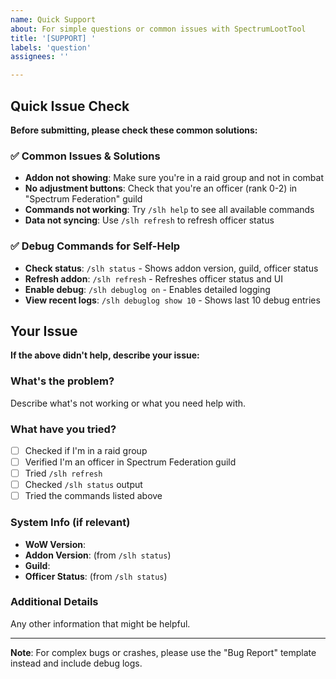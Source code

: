 ```yaml
---
name: Quick Support
about: For simple questions or common issues with SpectrumLootTool
title: '[SUPPORT] '
labels: 'question'
assignees: ''

---
```


## Quick Issue Check
**Before submitting, please check these common solutions:**

### ✅ Common Issues & Solutions
- **Addon not showing**: Make sure you're in a raid group and not in combat
- **No adjustment buttons**: Check that you're an officer (rank 0-2) in "Spectrum Federation" guild
- **Commands not working**: Try `/slh help` to see all available commands
- **Data not syncing**: Use `/slh refresh` to refresh officer status

### ✅ Debug Commands for Self-Help
- **Check status**: `/slh status` - Shows addon version, guild, officer status
- **Refresh addon**: `/slh refresh` - Refreshes officer status and UI
- **Enable debug**: `/slh debuglog on` - Enables detailed logging
- **View recent logs**: `/slh debuglog show 10` - Shows last 10 debug entries

## Your Issue
**If the above didn't help, describe your issue:**

### What's the problem?
Describe what's not working or what you need help with.

### What have you tried?
- [ ] Checked if I'm in a raid group
- [ ] Verified I'm an officer in Spectrum Federation guild
- [ ] Tried `/slh refresh`
- [ ] Checked `/slh status` output
- [ ] Tried the commands listed above

### System Info (if relevant)
- **WoW Version**: 
- **Addon Version**: (from `/slh status`)
- **Guild**: 
- **Officer Status**: (from `/slh status`)

### Additional Details
Any other information that might be helpful.

---

**Note**: For complex bugs or crashes, please use the "Bug Report" template instead and include debug logs.
